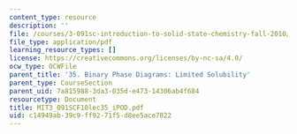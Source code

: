 ```yaml
---
content_type: resource
description: ''
file: /courses/3-091sc-introduction-to-solid-state-chemistry-fall-2010/c14949ab39c9ff9271f5d8ee5ace7822_MIT3_091SCF10lec35_iPOD.pdf
file_type: application/pdf
learning_resource_types: []
license: https://creativecommons.org/licenses/by-nc-sa/4.0/
ocw_type: OCWFile
parent_title: '35. Binary Phase Diagrams: Limited Solubility'
parent_type: CourseSection
parent_uid: 7a815988-3da3-035d-e473-14306ab4f684
resourcetype: Document
title: MIT3_091SCF10lec35_iPOD.pdf
uid: c14949ab-39c9-ff92-71f5-d8ee5ace7822
---
```

